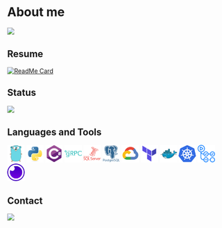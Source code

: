 # About me

![](https://komarev.com/ghpvc/?username=tom-uchida&color=151780&style=flat)

## Resume

[![ReadMe Card](https://github-readme-stats.vercel.app/api/pin/?username=tom-uchida&repo=tom-uchida&theme=dark&bg_color=151780&title_color=3CBB75&text_color=EFF65C&icon_color=3CBB75)](https://github.com/tom-uchida/tom-uchida/tree/master/resume)

## Status

![](https://github-readme-stats.vercel.app/api?username=tom-uchida&hide_title=true&show_icons=true&theme=dark&bg_color=151780&title_color=3CBB75&text_color=EFF65C&icon_color=3CBB75)

## Languages and Tools

<p align="left">
    <img src="https://raw.githubusercontent.com/devicons/devicon/master/icons/go/go-original.svg" alt="go" width="40" height="40"/>
    <img src="https://raw.githubusercontent.com/devicons/devicon/master/icons/python/python-original.svg" alt="python" width="40" height="40"/>
    <img src="https://raw.githubusercontent.com/devicons/devicon/master/icons/csharp/csharp-original.svg" alt="csharp" width="40" height="40"/>
    <img src="https://raw.githubusercontent.com/devicons/devicon/master/icons/grpc/grpc-plain.svg" alt="tf" width="40" height="40"/>
    <img src="https://raw.githubusercontent.com/devicons/devicon/master/icons/microsoftsqlserver/microsoftsqlserver-plain-wordmark.svg" alt="mssql" width="40" height="40"/>
    <img src="https://raw.githubusercontent.com/devicons/devicon/master/icons/postgresql/postgresql-plain-wordmark.svg" alt="tf" width="40" height="40"/>
    <img src="https://raw.githubusercontent.com/devicons/devicon/master/icons/googlecloud/googlecloud-original.svg" alt="gcp" width="40" height="40"/>
    <img src="https://raw.githubusercontent.com/devicons/devicon/master/icons/terraform/terraform-original.svg" alt="tf" width="40" height="40"/>
    <img src="https://raw.githubusercontent.com/devicons/devicon/master/icons/docker/docker-original.svg" alt="docker" width="40" height="40"/>
    <img src="https://raw.githubusercontent.com/devicons/devicon/master/icons/kubernetes/kubernetes-plain.svg" alt="docker" width="40" height="40"/>
    <img src="https://raw.githubusercontent.com/devicons/devicon/master/icons/githubactions/githubactions-plain.svg" alt="docker" width="40" height="40"/>
    <img src="https://raw.githubusercontent.com/devicons/devicon/master/icons/insomnia/insomnia-original.svg" alt="insomnia" width="40" height="40"/>
</p>

## Contact

<p align="left">
    <a href="mailto:tomomasa.is.0930@gmail.com"><img src="https://img.shields.io/badge/tomomasa.is.0930@gmail.com-D14836?style=flat&logo=Gmail&logoColor=white"/></a>
</p>